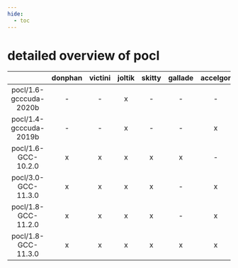```yaml
---
hide:
  - toc
---
```


detailed overview of pocl
=========================

| |donphan|victini|joltik|skitty|gallade|accelgor|swalot|doduo|
| :---: | :---: | :---: | :---: | :---: | :---: | :---: | :---: | :---: |
|pocl/1.6-gcccuda-2020b|-|-|x|-|-|-|-|-|
|pocl/1.4-gcccuda-2019b|-|-|x|-|-|x|-|-|
|pocl/1.6-GCC-10.2.0|x|x|x|x|x|-|x|x|
|pocl/3.0-GCC-11.3.0|x|x|x|x|-|x|x|x|
|pocl/1.8-GCC-11.2.0|x|x|x|x|-|x|x|x|
|pocl/1.8-GCC-11.3.0|x|x|x|x|x|x|x|x|
